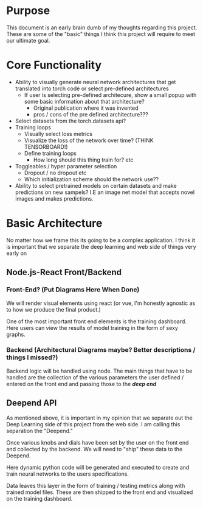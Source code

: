 # Purpose
This document is an early brain dumb of my thoughts regarding this project. These are some of the "basic" things I 
think this project will require to meet our ultimate goal. 

# Core Functionality
- Ability to visually generate neural network architectures that get translated into torch code or select pre-defined 
architectures
    - If user is selecting pre-defined architecure, show a small popup with some basic information about that architecture? 
        - Original publication where it was invented
        - pros / cons of the pre defined architecture??? 
- Select datasets from the torch.datasets api?
- Training loops
    - Visually select loss metrics
    - Visualize the loss of the network over time? (THINK TENSORBOARD!)
    - Define training loops
        - How long should this thing train for? etc
- Toggleables / hyper parameter selection
    - Dropout / no dropout etc
    - Which initialization scheme should the network use??
- Ability to select pretrained models on certain datasets and make predictions on new sampels? I.E an image net model that accepts novel images and makes predictions.

# Basic Architecture
No matter how we frame this its going to be a complex application. I think it is important that we separate the deep learning and web side of things very early on

## Node.js-React Front/Backend
### Front-End? (Put Diagrams Here When Done)
We will render visual elements using react (or vue, I'm honestly agnostic as to how we produce the final product.)

One of the most important front end elements is the training dashboard. Here users can view the results of model training in the form of sexy graphs.

### Backend (Architectural Diagrams maybe? Better descriptions / things I missed?)
Backend logic will be handled using node. The main things that have to be handled
are the collection of the various parameters the user defined / entered on the front end and passing those to the ***deep end***

## Deepend API
As mentioned above, it is important in my opinion that we separate out the Deep Learning side of this project from the web side. I am calling this separation the 
"Deepend."

Once various knobs and dials have been set by the user on the front end and
collected by the backend. We will need to "ship" these data to the Deepend.

Here dynamic python code will be generated and executed to create and train 
neural networks to the users specifications.

Data leaves this layer in the form of training / testing metrics along with 
trained model files. These are then shipped to the front end and visualized on the training dashboard.